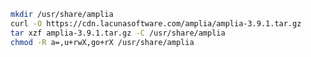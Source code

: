 ﻿```sh
mkdir /usr/share/amplia
curl -O https://cdn.lacunasoftware.com/amplia/amplia-3.9.1.tar.gz
tar xzf amplia-3.9.1.tar.gz -C /usr/share/amplia
chmod -R a=,u+rwX,go+rX /usr/share/amplia
```
